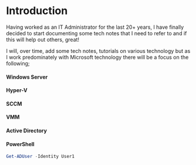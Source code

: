 # Introduction
Having worked as an IT Administrator for the last 20+ years, I have finally decided to start documenting some tech notes that I need to refer to and if this will help out others, great!

I will, over time, add some tech notes, tutorials on various technology but as I work predominately with Microsoft technology there will be a focus on the following;

#### Windows Server

#### Hyper-V

#### SCCM

#### VMM

#### Active Directory

#### PowerShell

```powershell
Get-ADUser -Identity User1
```
